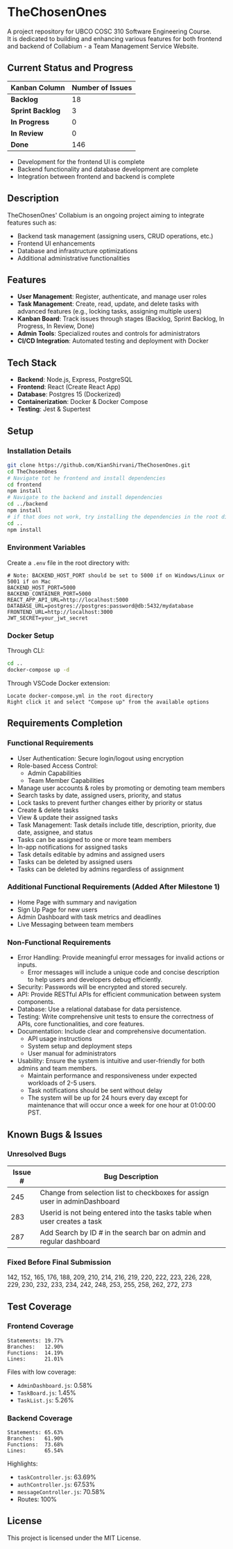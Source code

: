 # TheChosenOnes

A project repository for UBCO COSC 310 Software Engineering Course.  
It is dedicated to building and enhancing various features for both frontend and backend of Collabium - a Team Management Service Website.

## Current Status and Progress

| Kanban Column     | Number of Issues |
|-------------------|------------------|
| **Backlog**       | 18               |
| **Sprint Backlog**| 3                |
| **In Progress**   | 0               |
| **In Review**     | 0                |
| **Done**          | 146               |

- Development for the frontend UI is complete  
- Backend functionality and database development are complete
- Integration between frontend and backend is complete

## Description

TheChosenOnes' Collabium is an ongoing project aiming to integrate features such as:

- Backend task management (assigning users, CRUD operations, etc.)
- Frontend UI enhancements
- Database and infrastructure optimizations
- Additional administrative functionalities

## Features

- **User Management**: Register, authenticate, and manage user roles  
- **Task Management**: Create, read, update, and delete tasks with advanced features (e.g., locking tasks, assigning multiple users)  
- **Kanban Board**: Track issues through stages (Backlog, Sprint Backlog, In Progress, In Review, Done)  
- **Admin Tools**: Specialized routes and controls for administrators  
- **CI/CD Integration**: Automated testing and deployment with Docker  

## Tech Stack

- **Backend**: Node.js, Express, PostgreSQL  
- **Frontend**: React (Create React App)  
- **Database**: Postgres 15 (Dockerized)  
- **Containerization**: Docker & Docker Compose  
- **Testing**: Jest & Supertest  

## Setup

### Installation Details
```bash
git clone https://github.com/KianShirvani/TheChosenOnes.git
cd TheChosenOnes
# Navigate tot he frontend and install dependencies
cd frontend
npm install
# Navigate to the backend and install dependencies
cd ../backend
npm install
# if that does not work, try installing the dependencies in the root directory
cd ..
npm install
```

### Environment Variables

Create a `.env` file in the root directory with:

```env
# Note: BACKEND_HOST_PORT should be set to 5000 if on Windows/Linux or 5001 if on Mac
BACKEND_HOST_PORT=5000
BACKEND_CONTAINER_PORT=5000
REACT_APP_API_URL=http://localhost:5000
DATABASE_URL=postgres://postgres:password@db:5432/mydatabase
FRONTEND_URL=http://localhost:3000
JWT_SECRET=your_jwt_secret
```

### Docker Setup

Through CLI:
```bash
cd ..
docker-compose up -d
```

Through VSCode Docker extension:
```text
Locate docker-compose.yml in the root directory
Right click it and select "Compose up" from the available options
```

## Requirements Completion

### Functional Requirements

- User Authentication: Secure login/logout using encryption  
- Role-based Access Control:  
  - Admin Capabilities  
  - Team Member Capabilities  
- Manage user accounts & roles by promoting or demoting team members  
- Search tasks by date, assigned users, priority, and status  
- Lock tasks to prevent further changes either by priority or status  
- Create & delete tasks  
- View & update their assigned tasks  
- Task Management: Task details include title, description, priority, due date, assignee, and status  
- Tasks can be assigned to one or more team members  
- In-app notifications for assigned tasks  
- Task details editable by admins and assigned users  
- Tasks can be deleted by assigned users  
- Tasks can be deleted by admins regardless of assignment  

### Additional Functional Requirements (Added After Milestone 1)

- Home Page with summary and navigation  
- Sign Up Page for new users  
- Admin Dashboard with task metrics and deadlines  
- Live Messaging between team members  

### Non-Functional Requirements

- Error Handling: Provide meaningful error messages for invalid actions or inputs.
  - Error messages will include a unique code and concise description to help users and developers debug efficiently.
- Security: Passwords will be encrypted and stored securely.
- API: Provide RESTful APIs for efficient communication between system components.
- Database: Use a relational database for data persistence.
- Testing: Write comprehensive unit tests to ensure the correctness of APIs, core functionalities, and core features.
- Documentation: Include clear and comprehensive documentation.
  - API usage instructions
  - System setup and deployment steps
  - User manual for administrators
- Usability: Ensure the system is intuitive and user-friendly for both admins and team members.
  - Maintain performance and responsiveness under expected workloads of 2-5 users.
  - Task notifications should be sent without delay
  - The system will be up for 24 hours every day except for maintenance that will occur once a week for one hour at 01:00:00 PST.

## Known Bugs & Issues

### Unresolved Bugs

| Issue # | Bug Description |
|---------|-----------------|
| 245     | Change from selection list to checkboxes for assign user in adminDashboard |
| 283     | Userid is not being entered into the tasks table when user creates a task |
| 287     | Add Search by ID # in the search bar on admin and regular dashboard |


### Fixed Before Final Submission
142, 152, 165, 176, 188, 209, 210, 214, 216, 219, 220, 222, 223, 226, 228, 229, 230, 232, 233, 234, 242, 248, 253, 255, 258, 262, 272, 273

## Test Coverage

### Frontend Coverage

```text
Statements: 19.77%
Branches:   12.90%
Functions:  14.19%
Lines:      21.01%
```

Files with low coverage:
- `AdminDashboard.js`: 0.58%
- `TaskBoard.js`: 1.45%
- `TaskList.js`: 5.26%

### Backend Coverage

```text
Statements: 65.63%
Branches:   61.90%
Functions:  73.68%
Lines:      65.54%
```

Highlights:
- `taskController.js`: 63.69%
- `authController.js`: 67.53%
- `messageController.js`: 70.58%
- Routes: 100%

## License

This project is licensed under the MIT License.
